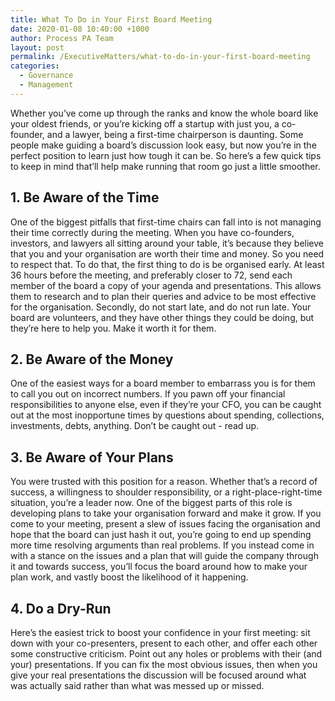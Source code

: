```yaml
---
title: What To Do in Your First Board Meeting
date: 2020-01-08 10:40:00 +1000
author: Process PA Team
layout: post
permalink: /ExecutiveMatters/what-to-do-in-your-first-board-meeting
categories:
  - Governance
  - Management
---
```


Whether you’ve come up through the ranks and know the whole board like your oldest friends, or you’re kicking off a startup with just you, a co-founder, and a lawyer, being a first-time chairperson is daunting. Some people make guiding a board’s discussion look easy, but now you’re in the perfect position to learn just how tough it can be. So here’s a few quick tips to keep in mind that’ll help make running that room go just a little smoother.

## **1\. Be Aware of the Time**

One of the biggest pitfalls that first-time chairs can fall into is not managing their time correctly during the meeting. When you have co-founders, investors, and lawyers all sitting around your table, it’s because they believe that you and your organisation are worth their time and money. So you need to respect that. To do that, the first thing to do is be organised early. At least 36 hours before the meeting, and preferably closer to 72, send each member of the board a copy of your agenda and presentations. This allows them to research and to plan their queries and advice to be most effective for the organisation. Secondly, do not start late, and do not run late. Your board are volunteers, and they have other things they could be doing, but they’re here to help you. Make it worth it for them.

## **2\. Be Aware of the Money**

One of the easiest ways for a board member to embarrass you is for them to call you out on incorrect numbers. If you pawn off your financial responsibilities to anyone else, even if they’re your CFO, you can be caught out at the most inopportune times by questions about spending, collections, investments, debts, anything. Don’t be caught out - read up.

## **3\. Be Aware of Your Plans**

You were trusted with this position for a reason. Whether that’s a record of success, a willingness to shoulder responsibility, or a right-place-right-time situation, you’re a leader now. One of the biggest parts of this role is developing plans to take your organisation forward and make it grow. If you come to your meeting, present a slew of issues facing the organisation and hope that the board can just hash it out, you’re going to end up spending more time resolving arguments than real problems. If you instead come in with a stance on the issues and a plan that will guide the company through it and towards success, you’ll focus the board around how to make your plan work, and vastly boost the likelihood of it happening.

## **4\. Do a Dry-Run**

Here’s the easiest trick to boost your confidence in your first meeting: sit down with your co-presenters, present to each other, and offer each other some constructive criticism. Point out any holes or problems with their (and your) presentations. If you can fix the most obvious issues, then when you give your real presentations the discussion will be focused around what was actually said rather than what was messed up or missed.